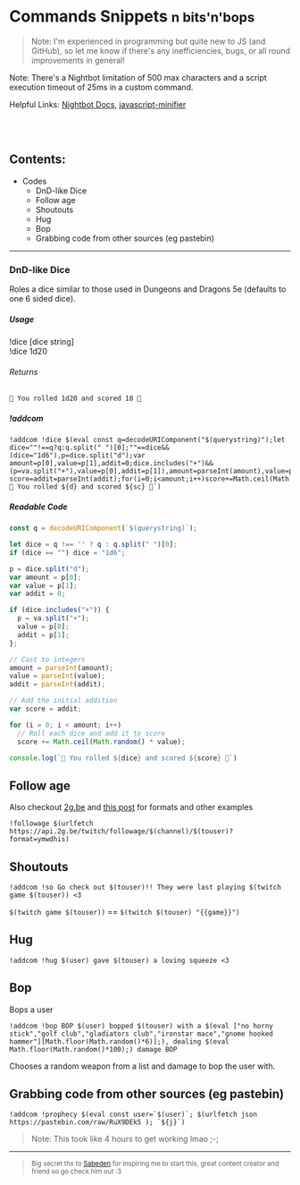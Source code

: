 # Commands Snippets <small>n bits'n'bops</small>
> Note: I'm experienced in programming but quite new to JS (and GitHub), so let me know if there's any inefficiencies, bugs, or all round improvements in general!

Note: There's a Nightbot limitation of 500 max characters and a script execution timeout of 25ms in a custom command.


Helpful Links:
[Nightbot Docs](https://docs.nightbot.tv/),
[javascript-minifier](https://javascript-minifier.com/)


<br><br>

## Contents:
- Codes
  - DnD-like Dice
  - Follow age
  - Shoutouts
  - Hug
  - Bop
  - Grabbing code from other sources (eg pastebin)
---

### DnD-like Dice
Roles a dice similar to those used in Dungeons and Dragons 5e (defaults to one 6 sided dice).


##### Usage
!dice [dice string] <br>
!dice 1d20

###### Returns
`🎲 You rolled 1d20 and scored 18 🎲`

##### !addcom
```
!addcom !dice $(eval const q=decodeURIComponent("$(querystring)");let dice=""!==q?q:q.split(" ")[0];""==dice&&(dice="1d6"),p=dice.split("d");var amount=p[0],value=p[1],addit=0;dice.includes("+")&&(p=va.split("+"),value=p[0],addit=p[1]),amount=parseInt(amount),value=parseInt(value);var score=addit=parseInt(addit);for(i=0;i<amount;i++)score+=Math.ceil(Math.random()*value);`🎲 You rolled ${d} and scored ${sc} 🎲`)
```

##### Readable Code
```js
const q = decodeURIComponent(`$(querystring)`);

let dice = q !== '' ? q : q.split(" ")[0];
if (dice == "") dice = "1d6";

p = dice.split("d");
var amount = p[0];
var value = p[1];
var addit = 0;

if (dice.includes("+")) {
  p = va.split("+");
  value = p[0];
  addit = p[1];
};

// Cast to integers
amount = parseInt(amount);
value = parseInt(value);
addit = parseInt(addit);

// Add the initial addition
var score = addit;

for (i = 0; i < amount; i++)
  // Roll each dice and add it to score
  score += Math.ceil(Math.random() * value);

console.log(`🎲 You rolled ${dice} and scored ${score} 🎲`)
```

## Follow age
Also checkout [2g.be](https://2g.be/) and [this post](https://community.nightdev.com/t/followage-howlong-command-howlong-has-suddenly-stop-working/8751/2) for formats and other examples
```
!followage $(urlfetch https://api.2g.be/twitch/followage/$(channel)/$(touser)?format=ymwdhis)
```


## Shoutouts

```
!addcom !so Go check out $(touser)!! They were last playing $(twitch game $(touser)) <3
```
`$(twitch game $(touser))` == `$(twitch $(touser) "{{game}}")`


## Hug

```
!addcom !hug $(user) gave $(touser) a loving squeeze <3
```

## Bop
Bops a user
```
!addcom !bop BOP $(user) bopped $(touser) with a $(eval ["no horny stick","golf club","gladiators club","ironstar mace","gnome hooked hammer"][Math.floor(Math.random()*6)];), dealing $(eval Math.floor(Math.random()*100);) damage BOP
```
Chooses a random weapon from a list and damage to bop the user with.


## Grabbing code from other sources (eg pastebin)


```
!addcom !prophecy $(eval const user=`$(user)`; $(urlfetch json https://pastebin.com/raw/RuX9DEk5 ); `${j}`)
```
> Note: This took like 4 hours to get working lmao ;-;


---

> <small> Big secret thx to [Sabeden](discord.gg/majkuH4) for inspiring me to start this, great content creator and friend so go check him out :3 </small>
